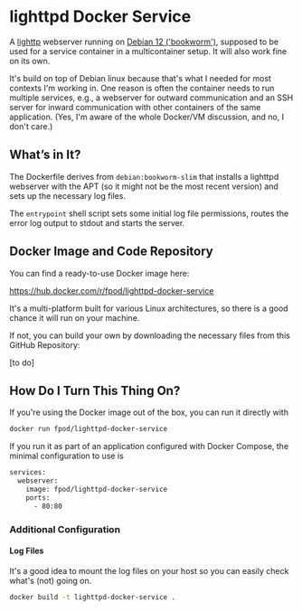 # lighttpd Docker Service

A [lighttp](https://www.lighttpd.net/) webserver running on [Debian 12 ('bookworm')](https://www.debian.org/releases/stable/), supposed to be used for a service container in a multicontainer setup. It will also work fine on its own.

It's build on top of Debian linux because that's what I needed for most
contexts I'm working in. One reason is often the container needs to run multiple services, e.g., a webserver for outward communication and an SSH server for inward communication with other containers of the same application. (Yes, I'm aware of the whole Docker/VM discussion, and no, I don't care.)

## What’s in It?

The Dockerfile derives from `debian:bookworm-slim` that installs a lighttpd webserver with the APT (so it might not be the most recent version) and sets up the necessary log files.

The `entrypoint` shell script sets some initial log file permissions, routes the error log output to stdout and starts the server.

## Docker Image and Code Repository

You can find a ready-to-use Docker image here:

https://hub.docker.com/r/fpod/lighttpd-docker-service

It's a multi-platform built for various Linux architectures, so there is a good chance it will run on your machine.

If not, you can build your own by downloading the necessary files from this GitHub Repository:

[to do]

## How Do I Turn This Thing On?

If you're using the Docker image out of the box, you can run it directly with

```bash
docker run fpod/lighttpd-docker-service
```

If you run it as part of an application configured with Docker Compose, the minimal configuration to use is

```bash
services:
  webserver:
    image: fpod/lighttpd-docker-service
    ports:
      - 80:80
```

### Additional Configuration

#### Log Files

It's a good idea to mount the log files on your host so you can easily check what's (not) going on.



```bash
docker build -t lighttpd-docker-service .
```
